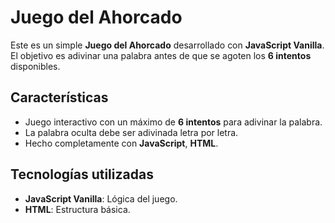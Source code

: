 # Juego del Ahorcado

Este es un simple **Juego del Ahorcado** desarrollado con **JavaScript Vanilla**. El objetivo es adivinar una palabra antes de que se agoten los **6 intentos** disponibles.

## Características

- Juego interactivo con un máximo de **6 intentos** para adivinar la palabra.
- La palabra oculta debe ser adivinada letra por letra.
- Hecho completamente con **JavaScript**, **HTML**.

## Tecnologías utilizadas

- **JavaScript Vanilla**: Lógica del juego.
- **HTML**: Estructura básica.
